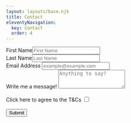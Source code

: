 ```yaml
---
layout: layouts/base.njk
title: Contact
eleventyNavigation:
  key: Contact
  order: 4
---
```


<div class="container border border-light-subtle rounded mx-auto p-4 m-4">
  <form name="contact" action="POST" data-netlify="true">
  <div class="form-group p-2"><div class="row">
    <div class="col"><label for="First Name">First Name</label><input name="first name" id="First Name" type="text" class="form-control" placeholder="First Name" aria-label="First Name"></div>
    <div class="col">
    <label for="Last Name">Last Name</label><input name="last name" id="Last Name" type="text" class="form-control" placeholder="Last Name" aria-label="Last Name"></div>
    </div></div>
  <div class="form-group p-2">
    <label for="Email address">Email Address</label>
    <input name="email" id="Email address" type="email" class="form-control" placeholder="example@example.com" required>
   </div>
  <div class="form-group p-2">
    <label for="text-area">Write me a message!</label>
    <textarea name="message" id="text-area" class="form-control" rows="3" placeholder="Anything to say?"></textarea>
  </div>
      <div class="form-check">
        <br>
        <label for="checkbox" class="form-check-label">Click here to agree to the T&Cs</label>
        <input name="check" id="checkbox" type="checkbox" class="form-check-input" required>       
        </div>
    <br>
  <button type="submit" class="btn btn-info">Submit</button>
  </form>
  </div>